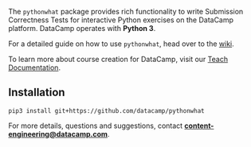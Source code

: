 
The `pythonwhat` package provides rich functionality to write Submission Correctness Tests for interactive Python exercises on the DataCamp platform. DataCamp operates with **Python 3**.

For a detailed guide on how to use `pythonwhat`, head over to the [wiki](https://github.com/datacamp/pythonwhat/wiki).

To learn more about course creation for DataCamp, visit our [Teach Documentation](http://docs.datacamp.com/teach).

## Installation

```
pip3 install git+https://github.com/datacamp/pythonwhat
```

For more details, questions and suggestions, contact <b>content-engineering@datacamp.com</b>.
